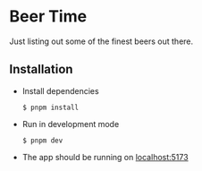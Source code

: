 # Beer Time

Just listing out some of the finest beers out there.

## Installation

- Install dependencies

  `$ pnpm install`

- Run in development mode

  `$ pnpm dev`

- The app should be running on [localhost:5173](http://localhost:5173)
